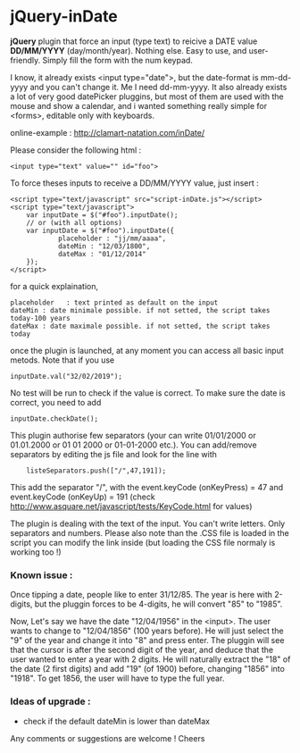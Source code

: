 # jQuery-inDate

**jQuery** plugin that force an input (type text) to reicive a DATE value **DD/MM/YYYY** (day/month/year). Nothing else. Easy to use, and user-friendly. Simply fill the form with the num keypad.

I know, it already exists \<input type="date"\>, but the date-format is mm-dd-yyyy and you can't change it. Me I need dd-mm-yyyy.
It also already exists a lot of very good datePicker pluggins, but most of them are used with the mouse and show a calendar, and i wanted something really simple for \<forms\>, editable only with keyboards.


online-example : http://clamart-natation.com/inDate/

Please consider the following html :

    <input type="text" value="" id="foo">

To force theses inputs to receive a DD/MM/YYYY value, just insert :

    <script type="text/javascript" src="script-inDate.js"></script>
    <script type="text/javascript">
        var inputDate = $("#foo").inputDate();
        // or (with all options)
        var inputDate = $("#foo").inputDate({
                placeholder	: "jj/mm/aaaa",
                dateMin	: "12/03/1800",
                dateMax	: "01/12/2014"
        });
    </script>
for a quick explaination,

    placeholder   : text printed as default on the input
    dateMin : date minimale possible. if not setted, the script takes today-100 years
    dateMax : date maximale possible. if not setted, the script takes today

once the plugin is launched, at any moment you can access all basic input metods. Note that if you use

    inputDate.val("32/02/2019");

No test will be run to check if the value is correct. To make sure the date is correct, you need to add

    inputDate.checkDate();


This plugin authorise few separators (your can write 01/01/2000 or 01.01.2000 or 01 01 2000 or 01-01-2000 etc.). You can add/remove separators by editing the js file and look for the line with

	    listeSeparators.push(["/",47,191]);

This add the separator "/", with the event.keyCode (onKeyPress) = 47 and event.keyCode (onKeyUp) = 191
(check http://www.asquare.net/javascript/tests/KeyCode.html for values)

The plugin is dealing with the text of the input. You can't write letters. Only separators and numbers. Please also note than the .CSS file is loaded in the script you can modify the link inside (but loading the CSS file normaly is working too !)


### Known issue :

Once tipping a date, people like to enter 31/12/85. The year is here with 2-digits, but the pluggin forces to be 4-digits, he will convert "85" to "1985".

Now, Let's say we have the date "12/04/1956" in the \<input\>. The user wants to change to "12/04/1856" (100 years before). He will just select the "9" of the year and change it into "8" and press enter. The pluggin will see that the cursor is after the second digit of the year, and deduce that the user wanted to enter a year with 2 digits. He will naturally extract the "18" of the date (2 first digits) and add "19" (of 1900) before, changing "1856" into "1918". To get 1856, the user will have to type the full year.


### Ideas of upgrade :

 - check if the default dateMin is lower than dateMax


Any comments or suggestions are welcome !
Cheers
